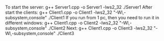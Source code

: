 To start the server:
  g++ Server1.cpp -o Server1 -lws2_32
  ./Server1
After start the clients:
  g++ Client1.cpp -o Client1 -lws2_32 "-Wl,-subsystem,console"
  ./Client1
If you run from 1 pc, then you need to run it in different windows:
  g++ Client1.cpp -o Client2 -lws2_32 "-Wl,-subsystem,console"
  ./Client2
Next:
  g++ Client1.cpp -o Client3 -lws2_32 "-Wl,-subsystem,console"
  ./Client3
